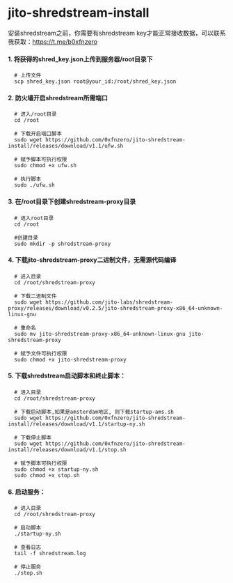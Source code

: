 # jito-shredstream-install

安装shredstream之前，你需要有shredstream key才能正常接收数据，可以联系我获取：https://t.me/b0xfnzero

#### 1. 将获得的shred_key.json上传到服务器/root目录下
```shell
  # 上传文件
  scp shred_key.json root@your_id:/root/shred_key.json
```

#### 2. 防火墙开启shredstream所需端口
```shell
  # 进入/root目录
  cd /root

  # 下载开启端口脚本
  sudo wget https://github.com/0xfnzero/jito-shredstream-install/releases/download/v1.1/ufw.sh

  # 赋予脚本可执行权限
  sudo chmod +x ufw.sh

  # 执行脚本
  sudo ./ufw.sh
```

#### 3. 在/root目录下创建shredstream-proxy目录
```shell
  # 进入root目录
  cd /root

  #创建目录
  sudo mkdir -p shredstream-proxy
```

#### 4. 下载jito-shredstream-proxy二进制文件，无需源代码编译
```shell
  # 进入目录
  cd /root/shredstream-proxy

  # 下载二进制文件
  sudo wget https://github.com/jito-labs/shredstream-proxy/releases/download/v0.2.5/jito-shredstream-proxy-x86_64-unknown-linux-gnu

  # 重命名
  sudo mv jito-shredstream-proxy-x86_64-unknown-linux-gnu jito-shredstream-proxy

  # 赋予文件可执行权限
  sudo chmod +x jito-shredstream-proxy
```

#### 5. 下载shredstream启动脚本和终止脚本：
```shell
  # 进入目录
  cd /root/shredstream-proxy

  # 下载启动脚本,如果是amsterdam地区, 则下载startup-ams.sh
  sudo wget https://github.com/0xfnzero/jito-shredstream-install/releases/download/v1.1/startup-ny.sh

  # 下载停止脚本
  sudo wget https://github.com/0xfnzero/jito-shredstream-install/releases/download/v1.1/stop.sh

  # 赋予脚本可执行权限
  sudo chmod +x startup-ny.sh
  sudo chmod +x stop.sh
```

#### 6. 启动服务：
```shell
  # 进入目录
  cd /root/shredstream-proxy

  # 启动脚本
  ./startup-ny.sh

  # 查看日志
  tail -f shredstream.log

  # 停止服务
  ./stop.sh
```

